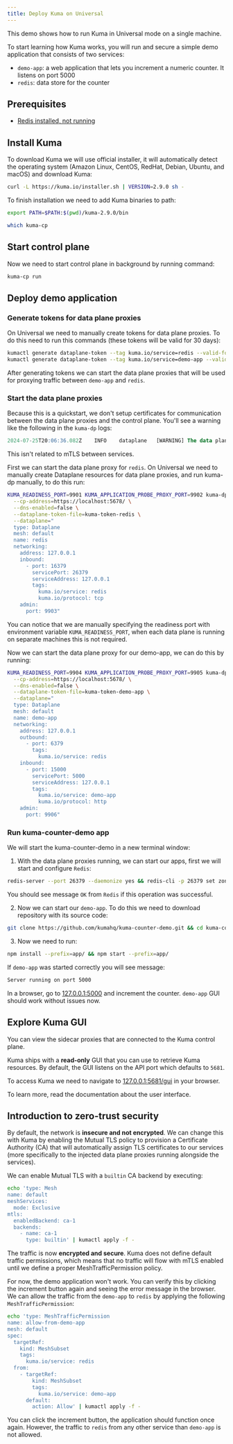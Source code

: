 ```yaml
---
title: Deploy Kuma on Universal
---
```


This demo shows how to run Kuma in Universal mode on a single machine.

To start learning how Kuma works, you will run and secure a simple demo application that consists of two services:

- `demo-app`: a web application that lets you increment a numeric counter. It listens on port 5000
- `redis`: data store for the counter

## Prerequisites

* [Redis installed, not running](https://redis.io/docs/getting-started/)

## Install Kuma

To download Kuma we will use official installer, it will automatically detect the operating system (Amazon Linux, CentOS, RedHat, Debian, Ubuntu, and macOS) and download Kuma:

```sh
curl -L https://kuma.io/installer.sh | VERSION=2.9.0 sh -
```

To finish installation we need to add Kuma binaries to path:

```sh
export PATH=$PATH:$(pwd)/kuma-2.9.0/bin
```

```sh
which kuma-cp
```

## Start control plane

Now we need to start control plane in background by running command:

```sh
kuma-cp run
```

## Deploy demo application

### Generate tokens for data plane proxies

On Universal we need to manually create tokens for data plane proxies. To do this need to run this commands (these tokens will be valid
for 30 days):

```sh
kumactl generate dataplane-token --tag kuma.io/service=redis --valid-for=720h > kuma-token-redis
kumactl generate dataplane-token --tag kuma.io/service=demo-app --valid-for=720h > kuma-token-demo-app
```

After generating tokens we can start the data plane proxies that will be used for proxying traffic between `demo-app` and `redis`.

### Start the data plane proxies

Because this is a quickstart, we don't setup certificates for communication
between the data plane proxies and the control plane.
You'll see a warning like the following in the `kuma-dp` logs:

```sql
2024-07-25T20:06:36.082Z	INFO	dataplane	[WARNING] The data plane proxy cannot verify the identity of the control plane because you are not setting the "--ca-cert-file" argument or setting the KUMA_CONTROL_PLANE_CA_CERT environment variable.
```

This isn't related to mTLS between services.

First we can start the data plane proxy for `redis`. On Universal we need to manually create Dataplane resources for data plane proxies, and
run kuma-dp manually, to do this run:

```sh
KUMA_READINESS_PORT=9901 KUMA_APPLICATION_PROBE_PROXY_PORT=9902 kuma-dp run \
  --cp-address=https://localhost:5678/ \
  --dns-enabled=false \
  --dataplane-token-file=kuma-token-redis \
  --dataplane="
  type: Dataplane
  mesh: default
  name: redis
  networking: 
    address: 127.0.0.1
    inbound: 
      - port: 16379
        servicePort: 26379
        serviceAddress: 127.0.0.1
        tags: 
          kuma.io/service: redis
          kuma.io/protocol: tcp
    admin:
      port: 9903"
```

You can notice that we are manually specifying the readiness port with environment variable `KUMA_READINESS_PORT`, when each data plane is
running on separate machines this is not required.

Now we can start the data plane proxy for our demo-app, we can do this by running:

```sh
KUMA_READINESS_PORT=9904 KUMA_APPLICATION_PROBE_PROXY_PORT=9905 kuma-dp run \
  --cp-address=https://localhost:5678/ \
  --dns-enabled=false \
  --dataplane-token-file=kuma-token-demo-app \
  --dataplane="
  type: Dataplane
  mesh: default
  name: demo-app
  networking: 
    address: 127.0.0.1
    outbound:
      - port: 6379
        tags:
          kuma.io/service: redis
    inbound: 
      - port: 15000
        servicePort: 5000
        serviceAddress: 127.0.0.1
        tags: 
          kuma.io/service: demo-app
          kuma.io/protocol: http
    admin:
      port: 9906"
```

### Run kuma-counter-demo app

We will start the kuma-counter-demo in a new terminal window:

1. With the data plane proxies running, we can start our apps, first we will start and configure `Redis`:

```sh
redis-server --port 26379 --daemonize yes && redis-cli -p 26379 set zone local
```

You should see message `OK` from `Redis` if this operation was successful.

2. Now we can start our `demo-app`. To do this we need to download repository with its source code:

```sh
git clone https://github.com/kumahq/kuma-counter-demo.git && cd kuma-counter-demo
```

3. Now we need to run:

```sh
npm install --prefix=app/ && npm start --prefix=app/
```

If `demo-app` was started correctly you will see message:

```sh
Server running on port 5000
```

In a browser, go to [127.0.0.1:5000](http://127.0.0.1:5000) and increment the counter. `demo-app` GUI should work without issues now.

## Explore Kuma GUI

You can view the sidecar proxies that are connected to the Kuma control plane.

Kuma ships with a **read-only** GUI that you can use to retrieve Kuma resources.
By default, the GUI listens on the API port which defaults to `5681`.

To access Kuma we need to navigate to [127.0.0.1:5681/gui](http://127.0.0.1:5681/gui) in your browser.

To learn more, read the documentation about the user interface.

## Introduction to zero-trust security

By default, the network is **insecure and not encrypted**. We can change this with Kuma by enabling
the Mutual TLS policy to provision a Certificate Authority (CA) that
will automatically assign TLS certificates to our services (more specifically to the injected data plane proxies running
alongside the services).

We can enable Mutual TLS with a `builtin` CA backend by executing:

```sh
echo 'type: Mesh
name: default
meshServices:
  mode: Exclusive
mtls:
  enabledBackend: ca-1
  backends:
    - name: ca-1
      type: builtin' | kumactl apply -f -
```

The traffic is now **encrypted and secure**. Kuma does not define default traffic permissions, which
means that no traffic will flow with mTLS enabled until we define a proper MeshTrafficPermission policy.

For now, the demo application won't work.
You can verify this by clicking the increment button again and seeing the error message in the browser.
We can allow the traffic from the `demo-app` to `redis` by applying the following `MeshTrafficPermission`:

```sh
echo 'type: MeshTrafficPermission 
name: allow-from-demo-app
mesh: default 
spec: 
  targetRef: 
    kind: MeshSubset
    tags:
      kuma.io/service: redis
  from: 
    - targetRef: 
        kind: MeshSubset 
        tags:
          kuma.io/service: demo-app
      default: 
        action: Allow' | kumactl apply -f -
```

You can click the increment button, the application should function once again.
However, the traffic to `redis` from any other service than `demo-app` is not allowed.

